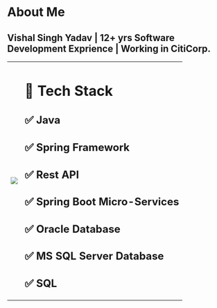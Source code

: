 # About Me 
## Vishal Singh Yadav | 12+ yrs Software Development Exprience | Working in CitiCorp.


<!--
**vishal637yadav/vishal637yadav** is a ✨ _special_ ✨ repository because its `README.md` (this file) appears on your GitHub profile.
Here are some ideas to get you started:
- 🔭 I’m currently working on ...
- 🌱 I’m currently learning ...
- 👯 I’m looking to collaborate on ...
- 🤔 I’m looking for help with ...
- 💬 Ask me about ...
- 📫 How to reach me: ...
- 😄 Pronouns: ...
- ⚡ Fun fact: ...
- ✅ 
- 🧰 
- 🚀 
-->

<table>
  <tr>
    <td>
     <image src="./vishal_yadav_profilePic.png"/>
    </td>
    <td>
     <h1> 🧰 Tech Stack </h1>
     <h2> ✅ Java</h2>
     <h2> ✅ Spring Framework</h2>
     <h2> ✅ Rest API</h2>
     <h2> ✅ Spring Boot Micro-Services</h2>
     <h2> ✅ Oracle Database</h2>
     <h2> ✅ MS SQL Server Database</h2>
     <h2> ✅ SQL</h2>
    </td> 
  </tr>
</table>


